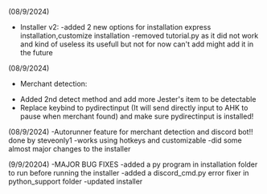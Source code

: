 (08/9/2024)
* Installer v2:
-added 2 new options for installation express installation,customize installation
-removed tutorial.py as it did not work and kind of useless its usefull but not for now can't add might add it in the future

(08/9/2024)
* Merchant detection:
- Added 2nd detect method and add more Jester's item to be detectable
- Replace keybind to pydirectinput (It will send directly input to AHK to pause when merchant found) and make sure pydirectinput is installed!

(08/9/2024)
-Autorunner feature for merchant detection and discord bot!! done by steveonly1
-works using hotkeys and customizable 
-did some almost major changes to the installer 

(9/9/20204)
-MAJOR BUG FIXES 
-added a py program in installation folder to run before running the installer
-added a discord_cmd.py error fixer in python_support folder
-updated installer
